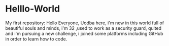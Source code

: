 # Helllo-World
My first repository:
Hello Everyone, Uodba here, i'm new in this world full of beautiful souls and minds, i'm 32 ,used to work as a security guard, quited and i'm pursuing a new challenge, i joined some platforms including GitHub in order to learn how to code.
